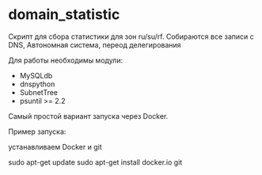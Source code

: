 # domain_statistic
Скрипт для сбора статистики для зон ru/su/rf. Собираются все записи c DNS, 
Автономная система, переод делегирования

Для работы необходимы модули:
- MySQLdb
- dnspython
- SubnetTree
- psuntil >= 2.2

Самый простой вариант запуска через Docker.

Пример запуска:

устанавливаем Docker и git

sudo apt-get update 
sudo apt-get install docker.io git

